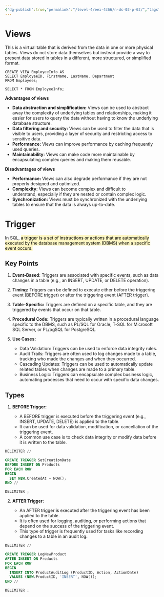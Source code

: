 ```yaml
---
{"dg-publish":true,"permalink":"/level-4/eei-4366/n-ds-02-p-02/","tags":["eei4366"]}
---
```


# Views

This is a virtual table that is derived from the data in one or more physical tables. Views do not store data themselves but instead provide a way to present data stored in tables in a different, more structured, or simplified format.

```mysql
CREATE VIEW EmployeeInfo AS
SELECT EmployeeID, FirstName, LastName, Department
FROM Employees;
```

```mysql
SELECT * FROM EmployeeInfo;
```

**Advantages of views**

- **Data abstraction and simplification:** Views can be used to abstract away the complexity of underlying tables and relationships, making it easier for users to query the data without having to know the underlying database structure.
- **Data filtering and security:** Views can be used to filter the data that is visible to users, providing a layer of security and restricting access to sensitive data.
- **Performance:** Views can improve performance by caching frequently used queries.
- **Maintainability:** Views can make code more maintainable by encapsulating complex queries and making them reusable.

**Disadvantages of views**

- **Performance:** Views can also degrade performance if they are not properly designed and optimized.
- **Complexity:** Views can become complex and difficult to understand, especially if they are nested or contain complex logic.
- **Synchronization:** Views must be synchronized with the underlying tables to ensure that the data is always up-to-date.

# Trigger

In SQL, <mark style="background: #FFF3A3A6;">a trigger is a set of instructions or actions that are automatically executed by the database management system (DBMS) when a specific event occurs.</mark>

## Key Points

1. **Event-Based:** Triggers are associated with specific events, such as data changes in a table (e.g., an INSERT, UPDATE, or DELETE operation). 
    
2. **Timing:** Triggers can be defined to execute either before the triggering event (BEFORE trigger) or after the triggering event (AFTER trigger).
    
3. **Table-Specific:** Triggers are defined on a specific table, and they are triggered by events that occur on that table. 
    
4. **Procedural Code:** Triggers are typically written in a procedural language specific to the DBMS, such as PL/SQL for Oracle, T-SQL for Microsoft SQL Server, or PL/pgSQL for PostgreSQL. 
    
5. **Use Cases:**
    
    - Data Validation: Triggers can be used to enforce data integrity rules.
    - Audit Trails: Triggers are often used to log changes made to a table, tracking who made the changes and when they occurred.
    - Cascading Updates: Triggers can be used to automatically update related tables when changes are made to a primary table.
    - Business Logic: Triggers can encapsulate complex business logic, automating processes that need to occur with specific data changes.

## Types

1. **BEFORE Trigger:**
    
    - A BEFORE trigger is executed before the triggering event (e.g., INSERT, UPDATE, DELETE) is applied to the table.
    - It can be used for data validation, modification, or cancellation of the triggering event.
    - A common use case is to check data integrity or modify data before it is written to the table.

```sql
DELIMITER //

CREATE TRIGGER SetCreationDate
BEFORE INSERT ON Products
FOR EACH ROW
BEGIN
  SET NEW.CreatedAt = NOW();
END //

DELIMITER ;
```

2. **AFTER Trigger:**
    
    - An AFTER trigger is executed after the triggering event has been applied to the table.
    - It is often used for logging, auditing, or performing actions that depend on the success of the triggering event.
    - This type of trigger is frequently used for tasks like recording changes to a table in an audit log.

```sql
DELIMITER //

CREATE TRIGGER LogNewProduct
AFTER INSERT ON Products
FOR EACH ROW
BEGIN
  INSERT INTO ProductAuditLog (ProductID, Action, ActionDate)
  VALUES (NEW.ProductID, 'INSERT', NOW());
END //

DELIMITER ;

```
